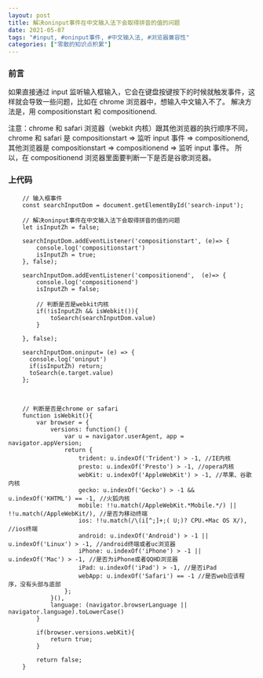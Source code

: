 ```yaml
---
layout: post
title: 解决oninput事件在中文输入法下会取得拼音的值的问题
date: 2021-05-07
tags: "#input, #oninput事件, #中文输入法, #浏览器兼容性"
categories: ["零散的知识点积累"]
---
```


### 前言

如果直接通过 input 监听输入框输入，它会在键盘按键按下的时候就触发事件，这样就会导致一些问题，比如在 chrome 浏览器中，想输入中文输入不了。
解决方法是，用 compositionstart 和 compositionend.

注意：chrome 和 safari 浏览器（webkit 内核）跟其他浏览器的执行顺序不同，
chrome 和 safari 是 compositionstart => 监听 input 事件 => compositionend,  
其他浏览器是 compositionstart => compositionend => 监听 input 事件。
所以，在 compositionend 浏览器里面要判断一下是否是谷歌浏览器。

### 上代码

```
    // 输入框事件
    const searchInputDom = document.getElementById('search-input');

    // 解决oninput事件在中文输入法下会取得拼音的值的问题
    let isInputZh = false;

    searchInputDom.addEventListener('compositionstart', (e)=> {
        console.log('compositionstart')
        isInputZh = true;
    }, false);

    searchInputDom.addEventListener('compositionend',  (e)=> {
        console.log('compositionend')
        isInputZh = false;

        // 判断是否是webkit内核
        if(!isInputZh && isWebkit()){
            toSearch(searchInputDom.value)
        }

    }, false);

    searchInputDom.oninput= (e) => {
      console.log('oninput')
      if(isInputZh) return;
      toSearch(e.target.value)
    };



    // 判断是否是chrome or safari
    function isWebkit(){
        var browser = {
            versions: function() {
                var u = navigator.userAgent, app = navigator.appVersion;
                return {
                    trident: u.indexOf('Trident') > -1, //IE内核
                    presto: u.indexOf('Presto') > -1, //opera内核
                    webKit: u.indexOf('AppleWebKit') > -1, //苹果、谷歌内核
                    gecko: u.indexOf('Gecko') > -1 && u.indexOf('KHTML') == -1, //火狐内核
                    mobile: !!u.match(/AppleWebKit.*Mobile.*/) || !!u.match(/AppleWebKit/), //是否为移动终端
                    ios: !!u.match(/\(i[^;]+;( U;)? CPU.+Mac OS X/), //ios终端
                    android: u.indexOf('Android') > -1 || u.indexOf('Linux') > -1, //android终端或者uc浏览器
                    iPhone: u.indexOf('iPhone') > -1 || u.indexOf('Mac') > -1, //是否为iPhone或者QQHD浏览器
                    iPad: u.indexOf('iPad') > -1, //是否iPad
                    webApp: u.indexOf('Safari') == -1 //是否web应该程序，没有头部与底部
                };
            }(),
            language: (navigator.browserLanguage || navigator.language).toLowerCase()
        }

        if(browser.versions.webKit){
            return true;
        }

        return false;
    }

```
